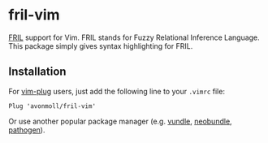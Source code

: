 # fril-vim

[FRIL](https://en.wikipedia.org/wiki/Fril) support for Vim.
FRIL stands for Fuzzy Relational Inference Language.
This package simply gives syntax highlighting for FRIL.

## Installation

For [vim-plug](https://github.com/junegunn/vim-plug) users, just add the following line to your `.vimrc` file:

```vim
Plug 'avonmoll/fril-vim'
```

Or use another popular package manager (e.g. [vundle](https://github.com/gmarik/vundle), [neobundle](https://github.com/Shougo/neobundle.vim), [pathogen](https://github.com/tpope/vim-pathogen)).
